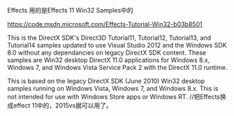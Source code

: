 Effects 用的是Effects 11 Win32 Samples中的

https://code.msdn.microsoft.com/Effects-Tutorial-Win32-b03b8501

This is the DirectX SDK's Direct3D Tutorial11, Tutorial12, Tutorial13, and Tutorial14 samples updated to use Visual Studio 2012 and the Windows SDK 8.0 without any dependancies on legacy DirectX SDK content. These samples are Win32 desktop DirectX 11.0 applications for Windows 8.x, Windows 7, and Windows Vista Service Pack 2 with the DirectX 11.0 runtime.

This is based on the legacy DirectX SDK (June 2010) Win32 desktop samples running on Windows Vista, Windows 7, and Windows 8.x. This is not intended for use with Windows Store apps or Windows RT.
//把Effects换成effect 11中的，2015vs据可以用了。